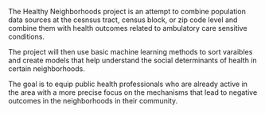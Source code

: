 The Healthy Neighborhoods project is an attempt to combine population data sources at the cesnsus tract, census block, or zip code level and combine them with health outcomes related to ambulatory care sensitive conditions.

The project will then use basic machine learning methods to sort varaibles and create models that help understand the social determinants of health in certain neighborhoods.

The goal is to equip public health professionals who are already active in the area with a more precise focus on the mechanisms that lead to negative outcomes in the neighborhoods in their community.

